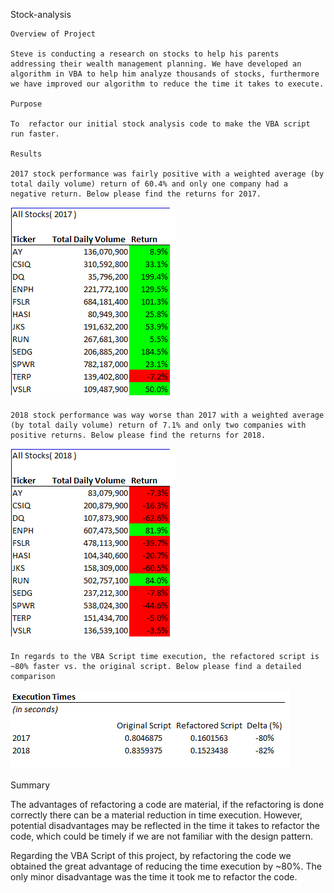 Stock-analysis

    Overview of Project

    Steve is conducting a research on stocks to help his parents addressing their wealth management planning. We have developed an algorithm in VBA to help him analyze thousands of stocks, furthermore we have improved our algorithm to reduce the time it takes to execute.
        
    Purpose

    To  refactor our initial stock analysis code to make the VBA script run faster.

    Results
    
    2017 stock performance was fairly positive with a weighted average (by total daily volume) return of 60.4% and only one company had a negative return. Below please find the returns for 2017.

![](2017Returns.png)

    2018 stock performance was way worse than 2017 with a weighted average (by total daily volume) return of 7.1% and only two companies with positive returns. Below please find the returns for 2018.

![](2018Returns.png)

    In regards to the VBA Script time execution, the refactored script is ~80% faster vs. the original script. Below please find a detailed comparison

![](TimeExecutionComparison.png)

   Summary

   The advantages of refactoring a code are material, if the refactoring is done correctly there can be a material reduction in time execution. However, potential disadvantages may be reflected in the time it takes to refactor the code, which could be timely if we are not familiar with the design pattern. 
   
   Regarding the VBA Script of this project, by refactoring the code we obtained the great advantage of reducing the time execution by ~80%. The only minor disadvantage was the time it took me to refactor the code.
    
